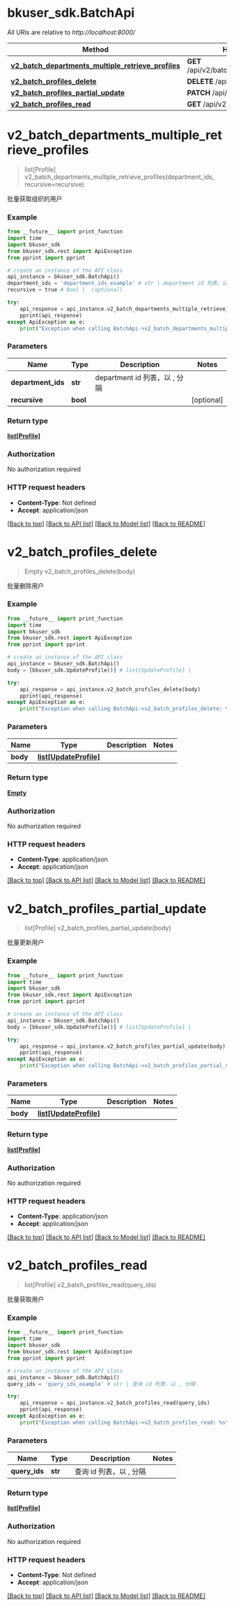 # bkuser_sdk.BatchApi

All URIs are relative to *http://localhost:8000/*

Method | HTTP request | Description
------------- | ------------- | -------------
[**v2_batch_departments_multiple_retrieve_profiles**](BatchApi.md#v2_batch_departments_multiple_retrieve_profiles) | **GET** /api/v2/batch/departments/profiles/ | 
[**v2_batch_profiles_delete**](BatchApi.md#v2_batch_profiles_delete) | **DELETE** /api/v2/batch/profiles/ | 
[**v2_batch_profiles_partial_update**](BatchApi.md#v2_batch_profiles_partial_update) | **PATCH** /api/v2/batch/profiles/ | 
[**v2_batch_profiles_read**](BatchApi.md#v2_batch_profiles_read) | **GET** /api/v2/batch/profiles/ | 

# **v2_batch_departments_multiple_retrieve_profiles**
> list[Profile] v2_batch_departments_multiple_retrieve_profiles(department_ids, recursive=recursive)



批量获取组织的用户

### Example
```python
from __future__ import print_function
import time
import bkuser_sdk
from bkuser_sdk.rest import ApiException
from pprint import pprint

# create an instance of the API class
api_instance = bkuser_sdk.BatchApi()
department_ids = 'department_ids_example' # str | department id 列表，以 , 分隔
recursive = true # bool |  (optional)

try:
    api_response = api_instance.v2_batch_departments_multiple_retrieve_profiles(department_ids, recursive=recursive)
    pprint(api_response)
except ApiException as e:
    print("Exception when calling BatchApi->v2_batch_departments_multiple_retrieve_profiles: %s\n" % e)
```

### Parameters

Name | Type | Description  | Notes
------------- | ------------- | ------------- | -------------
 **department_ids** | **str**| department id 列表，以 , 分隔 | 
 **recursive** | **bool**|  | [optional] 

### Return type

[**list[Profile]**](Profile.md)

### Authorization

No authorization required

### HTTP request headers

 - **Content-Type**: Not defined
 - **Accept**: application/json

[[Back to top]](#) [[Back to API list]](../README.md#documentation-for-api-endpoints) [[Back to Model list]](../README.md#documentation-for-models) [[Back to README]](../README.md)

# **v2_batch_profiles_delete**
> Empty v2_batch_profiles_delete(body)



批量删除用户

### Example
```python
from __future__ import print_function
import time
import bkuser_sdk
from bkuser_sdk.rest import ApiException
from pprint import pprint

# create an instance of the API class
api_instance = bkuser_sdk.BatchApi()
body = [bkuser_sdk.UpdateProfile()] # list[UpdateProfile] | 

try:
    api_response = api_instance.v2_batch_profiles_delete(body)
    pprint(api_response)
except ApiException as e:
    print("Exception when calling BatchApi->v2_batch_profiles_delete: %s\n" % e)
```

### Parameters

Name | Type | Description  | Notes
------------- | ------------- | ------------- | -------------
 **body** | [**list[UpdateProfile]**](UpdateProfile.md)|  | 

### Return type

[**Empty**](Empty.md)

### Authorization

No authorization required

### HTTP request headers

 - **Content-Type**: application/json
 - **Accept**: application/json

[[Back to top]](#) [[Back to API list]](../README.md#documentation-for-api-endpoints) [[Back to Model list]](../README.md#documentation-for-models) [[Back to README]](../README.md)

# **v2_batch_profiles_partial_update**
> list[Profile] v2_batch_profiles_partial_update(body)



批量更新用户

### Example
```python
from __future__ import print_function
import time
import bkuser_sdk
from bkuser_sdk.rest import ApiException
from pprint import pprint

# create an instance of the API class
api_instance = bkuser_sdk.BatchApi()
body = [bkuser_sdk.UpdateProfile()] # list[UpdateProfile] | 

try:
    api_response = api_instance.v2_batch_profiles_partial_update(body)
    pprint(api_response)
except ApiException as e:
    print("Exception when calling BatchApi->v2_batch_profiles_partial_update: %s\n" % e)
```

### Parameters

Name | Type | Description  | Notes
------------- | ------------- | ------------- | -------------
 **body** | [**list[UpdateProfile]**](UpdateProfile.md)|  | 

### Return type

[**list[Profile]**](Profile.md)

### Authorization

No authorization required

### HTTP request headers

 - **Content-Type**: application/json
 - **Accept**: application/json

[[Back to top]](#) [[Back to API list]](../README.md#documentation-for-api-endpoints) [[Back to Model list]](../README.md#documentation-for-models) [[Back to README]](../README.md)

# **v2_batch_profiles_read**
> list[Profile] v2_batch_profiles_read(query_ids)



批量获取用户

### Example
```python
from __future__ import print_function
import time
import bkuser_sdk
from bkuser_sdk.rest import ApiException
from pprint import pprint

# create an instance of the API class
api_instance = bkuser_sdk.BatchApi()
query_ids = 'query_ids_example' # str | 查询 id 列表，以 , 分隔

try:
    api_response = api_instance.v2_batch_profiles_read(query_ids)
    pprint(api_response)
except ApiException as e:
    print("Exception when calling BatchApi->v2_batch_profiles_read: %s\n" % e)
```

### Parameters

Name | Type | Description  | Notes
------------- | ------------- | ------------- | -------------
 **query_ids** | **str**| 查询 id 列表，以 , 分隔 | 

### Return type

[**list[Profile]**](Profile.md)

### Authorization

No authorization required

### HTTP request headers

 - **Content-Type**: Not defined
 - **Accept**: application/json

[[Back to top]](#) [[Back to API list]](../README.md#documentation-for-api-endpoints) [[Back to Model list]](../README.md#documentation-for-models) [[Back to README]](../README.md)

